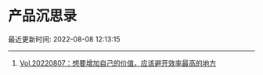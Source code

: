 # 产品沉思录

最近更新时间: 2022-08-08 12:13:15

--- 
1. [Vol.20220807：想要增加自己的价值，应该避开效率最高的地方](https://pmthinking.com/post/1693) 
